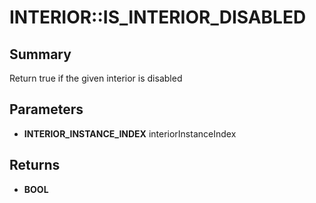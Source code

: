 # INTERIOR::IS_INTERIOR_DISABLED

## Summary
Return true if the given interior is disabled

## Parameters
* **INTERIOR_INSTANCE_INDEX** interiorInstanceIndex

## Returns
* **BOOL**